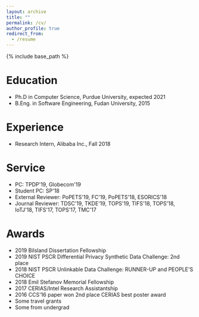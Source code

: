 ```yaml
---
layout: archive
title: ""
permalink: /cv/
author_profile: true
redirect_from:
  - /resume
---
```


{% include base_path %}


Education
======
* Ph.D in Computer Science, Purdue University, expected 2021 
* B.Eng. in Software Engineering, Fudan University, 2015


Experience
======
* Research Intern, Alibaba Inc., Fall 2018

<!---

* Fall 2014: Software Engineer Intern
  * Ebay Inc., Shanghai
* Summer 2014: Research Intern
  * The University of Hong Kong
  * Supervisor: Prof. Yong Zhang and Prof. Francis Chin
* Fall 2013: Exchange Student
  * National Tsing Hua University
* Summer 2013: Research Intern
  * University College Dublin
  
-->

Service
======
* PC: TPDP'19, Globecom'19
* Student PC: SP'18
* External Reviewer: PoPETS'19, FC'19, PoPETS'18, ESORICS'18
* Journal Reviewer: TDSC'19, TKDE'19, TOPS'19, TIFS'18, TOPS'18, IoTJ'18, TIFS'17, TOPS'17, TMC'17


Awards
======
* 2019 Bilsland Dissertation Fellowship
* 2019 NIST PSCR Differential Privacy Synthetic Data Challenge: 2nd place
* 2018 NIST PSCR Unlinkable Data Challenge: RUNNER-UP and PEOPLE'S CHOICE
* 2018 Emil Stefanov Memorial Fellowship 
* 2017 CERIAS/Intel Research Assistantship
* 2016 CCS'16 paper won 2nd place CERIAS best poster award
* Some travel grants
* Some from undergrad

<!---

* 2018 CCS student traval grant
* 2018 SP student traval grant 
* 2017 CCS student traval grant 
* 2017 USENIX student traval grant 
\cventry{2015}{Excellent Graduation Thesis}{Only One in Software School}{}{}{}
%{Rank 1/76}{}{}{}
\cventry{2015}{Graduate Star}{1 of 20 in Fudan University}{}{}{}
%{Rank 1/76}{}{}{}
\cventry{2015}{Excellent Graduate}{1 of 6 in Software School}{}{}{}
%{Rank 1/76}{}{}{}
\cventry{2014}{Google Excellence Scholarship}{1 of 58 nationwide (undergrads and grads combined)}{http://www.google.cn/intl/en/university/student/scholarship-recipients.html}{}{}
%{Rank 1/76}{}{}{}
\cventry{2014}{Outstanding Student}{1 of 10 in Fudan}{}{}{}
%{Rank 1/76}{}{}{}
\cventry{2013}{First Prize of Scholarship for Outstanding Student at Fudan University}{}{}{}{}
%{Rank 1/76}{}{}{}
\cventry{2012}{National Scholarship}{Rank 1/79 in class}{}{}{}
%{Rank 1/76}{}{}{}
\cventry{2012}{Outstanding Student}{Rank 1/79 in class}{}{}{}
-->
